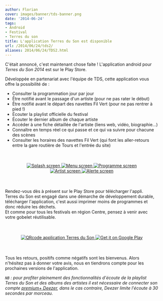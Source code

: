 ```yaml
---
author: Florian
cover: images/banner/tds-banner.png
date: '2014-06-24'
tags:
- Android
- Festival
- Terres du son
title: L'application Terres du Son est disponible
url: /2014/06/24/tds2/
aliases: 2014/06/24/TDS2.html
---
```



C'était annoncé, c'est maintenant chose faite ! L'application android pour _Terres du Son 2014_ est sur le Play Store.

Développée en partenariat avec l'équipe de TDS, cette application vous offre la possibilité de :

 * Consulter la programmation jour par jour
 * Être notifié avant le passage d'un artiste (pour ne pas rater le début)
 * Être notifié avant le départ des navettes Fil Vert (pour ne pas rentrer à pied !)
 * Écouter la playlist officielle du festival
 * Écouter le dernier album de chaque artiste
 * Accéder à une fiche détaillée de l'artiste (liens web, vidéo, biographie…)
 * Connaître en temps réel ce qui passe et ce qui va suivre pour chacune des scènes
 * Consulter les horaires des navettes Fil Vert (qui font les aller-retours entre la gare routière de Tours et l'entrée du site)


<div style="text-align:center;margin:50px">
    <a href="/images/posts/2014-06-24-TDS2/launch.png" data-lightbox="group-2" title="Splash screen de l'application" class="inlineBoxes">
        <img class="medium" src="/images/posts/2014-06-24-TDS2/launch.png" alt="Splash screen"/>
    </a>
    <a href="/images/posts/2014-06-24-TDS2/home.png" data-lightbox="group-2" title="Menu de l'application" class="inlineBoxes">
        <img class="medium" src="/images/posts/2014-06-24-TDS2/home.png" alt="Menu screen"/>
    </a>
    <a href="/images/posts/2014-06-24-TDS2/prog.png" data-lightbox="group-2" title="Programme par jour et par scène" class="inlineBoxes">
        <img class="medium" src="/images/posts/2014-06-24-TDS2/prog.png" alt="Programme screen"/>
    </a>
    <a href="/images/posts/2014-06-24-TDS2/artiste.png" data-lightbox="group-2" title="Une fiche artiste de l'application" class="inlineBoxes">
        <img class="medium" src="/images/posts/2014-06-24-TDS2/artiste.png" alt="Artist screen"/>
    </a>
    <a href="/images/posts/2014-06-24-TDS2/notifs.png" data-lightbox="group-2" title="Récap de notifications plannifiées pour les navettes" class="inlineBoxes">
        <img class="medium" src="/images/posts/2014-06-24-TDS2/notifs.png" alt="Alerte screen"/>
    </a>
</div>


Rendez-vous dès à présent sur le Play Store pour télécharger l'appli.<br/>
Terres du Son est engagé dans une démarche de développement durable, télécharger l'application, c'est aussi imprimer moins de programmes et donc réduire les déchets.<br/>
Et comme pour tous les festivals en région Centre, pensez à venir avec votre gobelet réutilisable.


<div style="text-align:center;margin:50px">
    <a href="https://play.google.com/store/apps/details?id=com.codetroopers.terresduson">
      <img class="medium" alt="QRcode application Terres du Son" src="/images/posts/2014-06-24-TDS2/qrcode_playstore_tds.png" />
    </a>
    <a href="https://play.google.com/store/apps/details?id=com.codetroopers.terresduson">
      <img alt="Get it on Google Play" src="https://developer.android.com/images/posts/brand/fr_generic_rgb_wo_60.png" />
    </a>
</div>


Tous les retours, positifs comme négatifs sont les bienvenus. Alors n'hésitez pas à donner votre avis, nous en tiendrons compte pour les prochaines versions de l'application.

_`NB` : pour profiter pleinement des fonctionnalités d'écoute de la playlist Terres du Son et des albums des artistes
il est nécessaire de connecter son compte <a href="http://www.deezer.com/offers/premiumplus">premium+ Deezer</a>, dans le cas contraire, Deezer limite l'écoute à 30 secondes par morceau._
